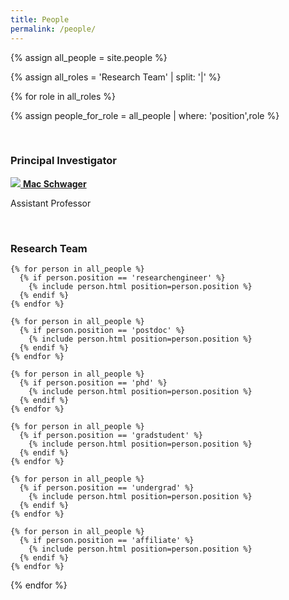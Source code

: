 ```yaml
---
title: People
permalink: /people/
---
```


<!-- ## Lab Members -->

{% assign all_people = site.people %}
 
{% assign all_roles = 'Research Team' | split: '|'  %}

{% for role in all_roles %}

  {% assign people_for_role = all_people | where: 'position',role %}

  <br>

  <h3>Principal Investigator</h3>
  <div class="list-item-people">
    <p class="list-post-title">
      <a href="https://web.stanford.edu/~schwager/">
        <img
          class="pi-thumbnail"
          src="{{site.url}}/images/people/macschwager.jpg">
      </a>
      <a class="name" href="https://web.stanford.edu/~schwager/">
        <b>Mac Schwager</b>
      </a>
      <p> Assistant Professor </p>
    </p>
  </div>

  <br>
  <h3>Research Team</h3>

  <div class="content list people">

    {% for person in all_people %}
      {% if person.position == 'researchengineer' %}
        {% include person.html position=person.position %}
      {% endif %}
    {% endfor %}
    
    {% for person in all_people %}
      {% if person.position == 'postdoc' %}
        {% include person.html position=person.position %}
      {% endif %} 
    {% endfor %}
    
    {% for person in all_people %}
      {% if person.position == 'phd' %}
        {% include person.html position=person.position %}
      {% endif %} 
    {% endfor %}
    
    {% for person in all_people %}
      {% if person.position == 'gradstudent' %}
        {% include person.html position=person.position %}
      {% endif %} 
    {% endfor %}
    
    {% for person in all_people %}
      {% if person.position == 'undergrad' %}
        {% include person.html position=person.position %}
      {% endif %} 
    {% endfor %}
    
    {% for person in all_people %}
      {% if person.position == 'affiliate' %}
        {% include person.html position=person.position %}
      {% endif %} 
    {% endfor %}

  </div>
{% endfor %}